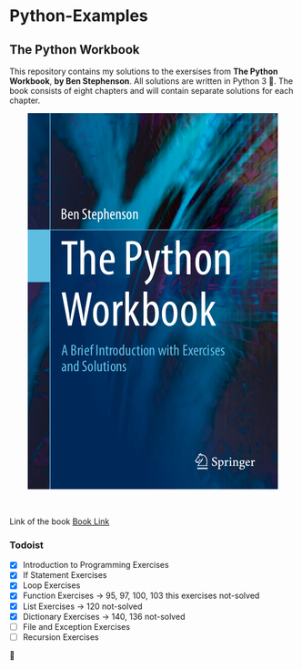 # Python-Examples

## The Python Workbook
This repository contains my solutions to the exersises from **The Python Workbook**, **by Ben Stephenson**. All solutions are written in Python 3 :snake:. The book consists of eight chapters and will contain separate solutions for each chapter. <br/>
<p align="center">
  <img src= "https://github.com/alibedirhan/Python-Examples/blob/master/image/Ben%20Stephenson%20The%20Python%20Workbook%20A%20Brief%20Introduction%20with%20Exercises%20and%20Solutions.png">
</p>
 <br/>

Link of the book [Book Link](https://link.springer.com/book/10.1007/978-3-319-14240-1)

### Todoist

- [x] Introduction to Programming Exercises
- [x] If Statement Exercises
- [x] Loop Exercises
- [x] Function Exercises ->  95, 97, 100, 103 this exercises not-solved
- [x] List Exercises -> 120 not-solved
- [x] Dictionary Exercises -> 140, 136 not-solved
- [ ] File and Exception Exercises
- [ ] Recursion Exercises

 :turtle:
